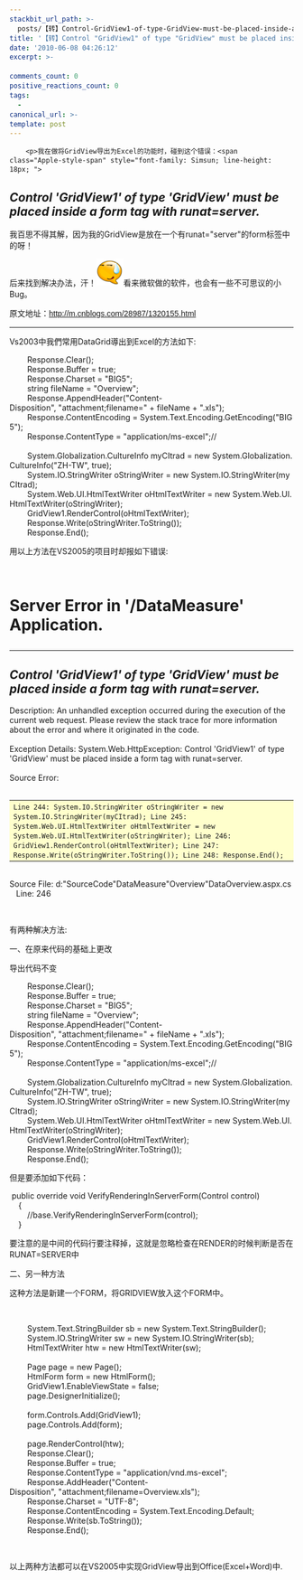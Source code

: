 ```yaml
---
stackbit_url_path: >-
  posts/【转】Control-GridView1-of-type-GridView-must-be-placed-inside-a-form-tag-with-runat=server
title: '【转】Control "GridView1" of type "GridView" must be placed inside a form tag with runat=server.'
date: '2010-06-08 04:26:12'
excerpt: >-
  
comments_count: 0
positive_reactions_count: 0
tags: 
  - 
canonical_url: >-
template: post
---
```


        <p>我在做将GridView导出为Excel的功能时，碰到这个错误：<span class="Apple-style-span" style="font-family: Simsun; line-height: 18px; ">
</span></p><h2><em>Control 'GridView1' of type 'GridView' must be placed inside a form tag with runat=server.</em></h2>
<p>我百思不得其解，因为我的GridView是放在一个有runat="server"的form标签中的呀！</p>
<p>后来找到解决办法，汗！<img alt="" src="https://raw.githubusercontent.com/Jeff-Tian/blogengine.net/master/Source/BlogEngine/BlogEngine.NET/App_Data/files/image_176.png">看来微软做的软件，也会有一些不可思议的小Bug。</p>
<p>原文地址：<span class="Apple-style-span" style="line-height: 19px; font-family: Arial, Verdana, sans-serif; "><a href="http://m.cnblogs.com/28987/1320155.html">http://m.cnblogs.com/28987/1320155.html</a></span></p>
<hr>
<p>Vs2003中我們常用DataGrid導出到Excel的方法如下:
</p><div class="cnblogs_code">&nbsp;&nbsp;&nbsp;&nbsp;&nbsp;&nbsp;&nbsp;&nbsp;Response.Clear();<br>
&nbsp;&nbsp;&nbsp;&nbsp;&nbsp;&nbsp;&nbsp;&nbsp;Response.Buffer&nbsp;=&nbsp;true;<br>
&nbsp;&nbsp;&nbsp;&nbsp;&nbsp;&nbsp;&nbsp;&nbsp;Response.Charset&nbsp;=&nbsp;"BIG5";<br>
&nbsp;&nbsp;&nbsp;&nbsp;&nbsp;&nbsp;&nbsp;&nbsp;string&nbsp;fileName&nbsp;=&nbsp;"Overview";<br>
&nbsp;&nbsp;&nbsp;&nbsp;&nbsp;&nbsp;&nbsp;&nbsp;Response.AppendHeader("Content-Disposition",&nbsp;"attachment;filename="&nbsp;+&nbsp;fileName&nbsp;+&nbsp;".xls");<br>
&nbsp;&nbsp;&nbsp;&nbsp;&nbsp;&nbsp;&nbsp;&nbsp;Response.ContentEncoding&nbsp;=&nbsp;System.Text.Encoding.GetEncoding("BIG5");<br>
&nbsp;&nbsp;&nbsp;&nbsp;&nbsp;&nbsp;&nbsp;&nbsp;Response.ContentType&nbsp;=&nbsp;"application/ms-excel";//<br>
<br>
&nbsp;&nbsp;&nbsp;&nbsp;&nbsp;&nbsp;&nbsp;&nbsp;System.Globalization.CultureInfo&nbsp;myCItrad&nbsp;=&nbsp;new&nbsp;System.Globalization.CultureInfo("ZH-TW",&nbsp;true);<br>
&nbsp;&nbsp;&nbsp;&nbsp;&nbsp;&nbsp;&nbsp;&nbsp;System.IO.StringWriter&nbsp;oStringWriter&nbsp;=&nbsp;new&nbsp;System.IO.StringWriter(myCItrad);<br>
&nbsp;&nbsp;&nbsp;&nbsp;&nbsp;&nbsp;&nbsp;&nbsp;System.Web.UI.HtmlTextWriter&nbsp;oHtmlTextWriter&nbsp;=&nbsp;new&nbsp;System.Web.UI.HtmlTextWriter(oStringWriter);<br>
&nbsp;&nbsp;&nbsp;&nbsp;&nbsp;&nbsp;&nbsp;&nbsp;GridView1.RenderControl(oHtmlTextWriter);<br>
&nbsp;&nbsp;&nbsp;&nbsp;&nbsp;&nbsp;&nbsp;&nbsp;Response.Write(oStringWriter.ToString());<br>
&nbsp;&nbsp;&nbsp;&nbsp;&nbsp;&nbsp;&nbsp;&nbsp;Response.End();</div>
<p>用以上方法在VS2005的项目时却报如下错误:</p>
<p>&nbsp;</p>
<h1>Server Error in '/DataMeasure' Application.<hr width="100%" color="silver" size="1">
</h1>
<h2><em>Control 'GridView1' of type 'GridView' must be placed inside a form tag with runat=server.</em></h2>
<p>Description: An unhandled exception occurred during the execution of the current web request. Please review the stack trace for more information about the error and where it originated in the code.&nbsp;<br>
<br>
Exception Details: System.Web.HttpException: Control 'GridView1' of type 'GridView' must be placed inside a form tag with runat=server.<br>
<br>
Source Error:&nbsp;<br>
<br>
</p><table width="100%" bgcolor="#ffffcc">
    <tbody>
        <tr>
            <td><code>Line 244: System.IO.StringWriter oStringWriter = new System.IO.StringWriter(myCItrad); Line 245: System.Web.UI.HtmlTextWriter oHtmlTextWriter = new System.Web.UI.HtmlTextWriter(oStringWriter); Line 246: GridView1.RenderControl(oHtmlTextWriter); Line 247: Response.Write(oStringWriter.ToString()); Line 248: Response.End();</code></td>
        </tr>
    </tbody>
</table>
<br>
Source File: d:"SourceCode"DataMeasure"Overview"DataOverview.aspx.cs &nbsp;&nbsp; Line: 246&nbsp;&nbsp;<p></p>
<p>&nbsp;</p>
<p>有两种解决方法:</p>
<p>一、在原来代码的基础上更改</p>
<p>导出代码不变</p>
<div class="cnblogs_code">&nbsp;&nbsp;&nbsp;&nbsp;&nbsp;&nbsp;&nbsp;&nbsp;Response.Clear();<br>
&nbsp;&nbsp;&nbsp;&nbsp;&nbsp;&nbsp;&nbsp;&nbsp;Response.Buffer&nbsp;=&nbsp;true;<br>
&nbsp;&nbsp;&nbsp;&nbsp;&nbsp;&nbsp;&nbsp;&nbsp;Response.Charset&nbsp;=&nbsp;"BIG5";<br>
&nbsp;&nbsp;&nbsp;&nbsp;&nbsp;&nbsp;&nbsp;&nbsp;string&nbsp;fileName&nbsp;=&nbsp;"Overview";<br>
&nbsp;&nbsp;&nbsp;&nbsp;&nbsp;&nbsp;&nbsp;&nbsp;Response.AppendHeader("Content-Disposition",&nbsp;"attachment;filename="&nbsp;+&nbsp;fileName&nbsp;+&nbsp;".xls");<br>
&nbsp;&nbsp;&nbsp;&nbsp;&nbsp;&nbsp;&nbsp;&nbsp;Response.ContentEncoding&nbsp;=&nbsp;System.Text.Encoding.GetEncoding("BIG5");<br>
&nbsp;&nbsp;&nbsp;&nbsp;&nbsp;&nbsp;&nbsp;&nbsp;Response.ContentType&nbsp;=&nbsp;"application/ms-excel";//<br>
<br>
&nbsp;&nbsp;&nbsp;&nbsp;&nbsp;&nbsp;&nbsp;&nbsp;System.Globalization.CultureInfo&nbsp;myCItrad&nbsp;=&nbsp;new&nbsp;System.Globalization.CultureInfo("ZH-TW",&nbsp;true);<br>
&nbsp;&nbsp;&nbsp;&nbsp;&nbsp;&nbsp;&nbsp;&nbsp;System.IO.StringWriter&nbsp;oStringWriter&nbsp;=&nbsp;new&nbsp;System.IO.StringWriter(myCItrad);<br>
&nbsp;&nbsp;&nbsp;&nbsp;&nbsp;&nbsp;&nbsp;&nbsp;System.Web.UI.HtmlTextWriter&nbsp;oHtmlTextWriter&nbsp;=&nbsp;new&nbsp;System.Web.UI.HtmlTextWriter(oStringWriter);<br>
&nbsp;&nbsp;&nbsp;&nbsp;&nbsp;&nbsp;&nbsp;&nbsp;GridView1.RenderControl(oHtmlTextWriter);<br>
&nbsp;&nbsp;&nbsp;&nbsp;&nbsp;&nbsp;&nbsp;&nbsp;Response.Write(oStringWriter.ToString());<br>
&nbsp;&nbsp;&nbsp;&nbsp;&nbsp;&nbsp;&nbsp;&nbsp;Response.End();</div>
<p>但是要添加如下代码：</p>
<div class="cnblogs_code">&nbsp;public&nbsp;override&nbsp;void&nbsp;VerifyRenderingInServerForm(Control&nbsp;control)<br>
&nbsp;&nbsp;&nbsp;&nbsp;{<br>
&nbsp;&nbsp;&nbsp;&nbsp;&nbsp;&nbsp;&nbsp;&nbsp;//base.VerifyRenderingInServerForm(control);<br>
&nbsp;&nbsp;&nbsp;&nbsp;}</div>
<p>要注意的是中间的代码行要注释掉，这就是忽略检查在RENDER的时候判断是否在RUNAT=SERVER中</p>
<p>二、另一种方法</p>
<p>这种方法是新建一个FORM，将GRIDVIEW放入这个FORM中。</p>
<p>&nbsp;</p>
<div class="cnblogs_code">&nbsp;&nbsp;&nbsp;&nbsp;&nbsp;&nbsp;&nbsp;&nbsp;System.Text.StringBuilder&nbsp;sb&nbsp;=&nbsp;new&nbsp;System.Text.StringBuilder();<br>
&nbsp;&nbsp;&nbsp;&nbsp;&nbsp;&nbsp;&nbsp;&nbsp;System.IO.StringWriter&nbsp;sw&nbsp;=&nbsp;new&nbsp;System.IO.StringWriter(sb);<br>
&nbsp;&nbsp;&nbsp;&nbsp;&nbsp;&nbsp;&nbsp;&nbsp;HtmlTextWriter&nbsp;htw&nbsp;=&nbsp;new&nbsp;HtmlTextWriter(sw);<br>
<br>
&nbsp;&nbsp;&nbsp;&nbsp;&nbsp;&nbsp;&nbsp;&nbsp;Page&nbsp;page&nbsp;=&nbsp;new&nbsp;Page();<br>
&nbsp;&nbsp;&nbsp;&nbsp;&nbsp;&nbsp;&nbsp;&nbsp;HtmlForm&nbsp;form&nbsp;=&nbsp;new&nbsp;HtmlForm();<br>
&nbsp;&nbsp;&nbsp;&nbsp;&nbsp;&nbsp;&nbsp;&nbsp;GridView1.EnableViewState&nbsp;=&nbsp;false;<br>
&nbsp;&nbsp;&nbsp;&nbsp;&nbsp;&nbsp;&nbsp;&nbsp;page.DesignerInitialize();<br>
<br>
&nbsp;&nbsp;&nbsp;&nbsp;&nbsp;&nbsp;&nbsp;&nbsp;form.Controls.Add(GridView1);<br>
&nbsp;&nbsp;&nbsp;&nbsp;&nbsp;&nbsp;&nbsp;&nbsp;page.Controls.Add(form);<br>
<br>
&nbsp;&nbsp;&nbsp;&nbsp;&nbsp;&nbsp;&nbsp;&nbsp;page.RenderControl(htw);<br>
&nbsp;&nbsp;&nbsp;&nbsp;&nbsp;&nbsp;&nbsp;&nbsp;Response.Clear();<br>
&nbsp;&nbsp;&nbsp;&nbsp;&nbsp;&nbsp;&nbsp;&nbsp;Response.Buffer&nbsp;=&nbsp;true;<br>
&nbsp;&nbsp;&nbsp;&nbsp;&nbsp;&nbsp;&nbsp;&nbsp;Response.ContentType&nbsp;=&nbsp;"application/vnd.ms-excel";<br>
&nbsp;&nbsp;&nbsp;&nbsp;&nbsp;&nbsp;&nbsp;&nbsp;Response.AddHeader("Content-Disposition",&nbsp;"attachment;filename=Overview.xls");<br>
&nbsp;&nbsp;&nbsp;&nbsp;&nbsp;&nbsp;&nbsp;&nbsp;Response.Charset&nbsp;=&nbsp;"UTF-8";<br>
&nbsp;&nbsp;&nbsp;&nbsp;&nbsp;&nbsp;&nbsp;&nbsp;Response.ContentEncoding&nbsp;=&nbsp;System.Text.Encoding.Default;<br>
&nbsp;&nbsp;&nbsp;&nbsp;&nbsp;&nbsp;&nbsp;&nbsp;Response.Write(sb.ToString());<br>
&nbsp;&nbsp;&nbsp;&nbsp;&nbsp;&nbsp;&nbsp;&nbsp;Response.End();</div>
<p>&nbsp;</p>
<p>以上两种方法都可以在VS2005中实现GridView导出到Office(Excel+Word)中.</p>
<p></p>
<p></p>
<p>&nbsp;</p>
      